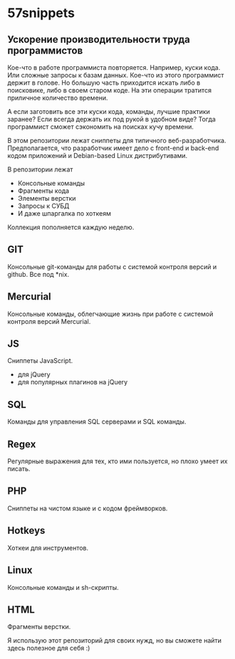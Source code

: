 57snippets
============


Ускорение производительности труда программистов
-------

Кое-что в работе программиста повторяется. Например, куски кода. Или сложные запросы к базам данных. Кое-что из этого программист держит в голове. 
Но большую часть приходится искать либо в поисковике, либо в своем старом коде. На эти операции тратится приличное количество времени.

А если заготовить все эти куски кода, команды, лучшие практики заранее? Если всегда держать их под рукой в удобном виде? Тогда программист сможет сэкономить на поисках кучу времени.


В этом репозитории лежат сниппеты для типичного веб-разработчика. Предполагается, что разработчик имеет дело с front-end и back-end кодом приложений и Debian-based Linux дистрибутивами.

В репозитории лежат

* Консольные команды
* Фрагменты кода
* Элементы верстки
* Запросы к СУБД
* И даже шпаргалка по хоткеям

Коллекция пополняется каждую неделю.



GIT
-------
Консольные git-команды для работы с системой контроля версий и github. Все под *nix.


Mercurial
-------
Консольные команды, облегчающие жизнь при работе с системой контроля версий Mercurial.


JS
-------
Сниппеты JavaScript.

* для jQuery
* для популярных плагинов на jQuery


SQL
-------
Команды для управления SQL серверами и SQL команды.


Regex
-------
Регулярные выражения для тех, кто ими пользуется, но плохо умеет их писать.


PHP
-------
Сниппеты на чистом языке и с кодом фреймворков.


Hotkeys
-------
Хоткеи для инструментов.


Linux
-------
Консольные команды и sh-скрипты.


HTML
-------
Фрагменты верстки.



Я использую этот репозиторий для своих нужд, но вы сможете найти здесь полезное для себя :)
